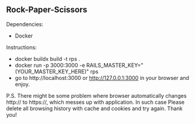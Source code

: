 ## Rock-Paper-Scissors

Dependencies:
* Docker

Instructions:
* docker buildx build -t rps .
* docker run -p 3000:3000 -e RAILS_MASTER_KEY="(YOUR_MASTER_KEY_HERE)" rps
* go to http://localhost:3000 or http://127.0.0.1:3000 in your browser and enjoy.


P.S. There might be some problem where browser automatically changes http:// to https://, which messes up with application. In such case Please delete all browsing history with cache and cookies and try again. Thank you!
